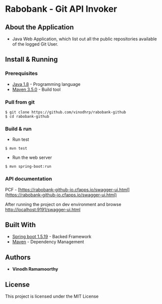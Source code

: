 # Rabobank - Git API Invoker


## About the Application
* Java Web Application, which list out all the public repositories available of the logged Git User. 

## Install & Running
 
### Prerequisites
* [Java 1.8](http://www.oracle.com/technetwork/java/javase/downloads/index.html)  - Programming language
* [Maven 3.5.0](https://maven.apache.org/download.cgi) - Build tool


### Pull from git 
```
$ git clone https://github.com/vinodhrp/rabobank-github
$ cd rabobank-github
```

### Build & run 

* Run test
```
$ mvn test
```

* Run the web server
```
$ mvn spring-boot:run
```


### API documentation
PCF - 
[https://rabobank-github-io.cfapps.io/swagger-ui.html](https://rabobank-github-io.cfapps.io/swagger-ui.html)

After running the project on dev environment and browse
[http://localhost:9191/swagger-ui.html](http://localhost:9191/swagger-ui.html)



## Built With
* [Spring boot 1.5.19](https://projects.spring.io/spring-boot/) - Backed Framework
* [Maven](https://maven.apache.org/) - Dependency Management

## Authors

* **Vinodh Ramamoorthy**

## License

This project is licensed under the MIT License

